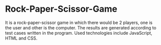 # Rock-Paper-Scissor-Game
It is a rock-paper-scissor game in which there would be 2 players, one is the user and other is the computer. The results are generated according to test cases written in the program. Used technologies include JavaScript, HTML and CSS.
